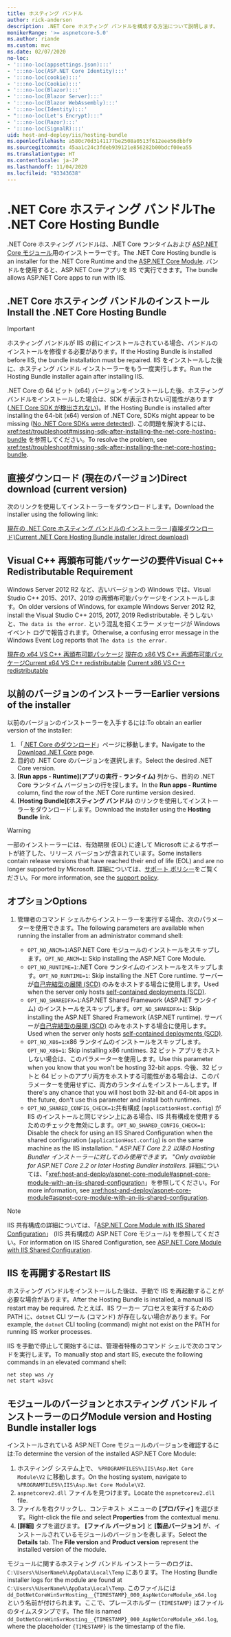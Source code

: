 ```yaml
---
title: ホスティング バンドル
author: rick-anderson
description: .NET Core ホスティング バンドルを構成する方法について説明します。
monikerRange: '>= aspnetcore-5.0'
ms.author: riande
ms.custom: mvc
ms.date: 02/07/2020
no-loc:
- ':::no-loc(appsettings.json):::'
- ':::no-loc(ASP.NET Core Identity):::'
- ':::no-loc(cookie):::'
- ':::no-loc(Cookie):::'
- ':::no-loc(Blazor):::'
- ':::no-loc(Blazor Server):::'
- ':::no-loc(Blazor WebAssembly):::'
- ':::no-loc(Identity):::'
- ":::no-loc(Let's Encrypt):::"
- ':::no-loc(Razor):::'
- ':::no-loc(SignalR):::'
uid: host-and-deploy/iis/hosting-bundle
ms.openlocfilehash: a580c70d3141177be2508a0513f612eee56dbbf9
ms.sourcegitcommit: 45aa1c24c3fdeb939121e856282b00bdcf00ea55
ms.translationtype: HT
ms.contentlocale: ja-JP
ms.lasthandoff: 11/04/2020
ms.locfileid: "93343638"
---
```

# <a name="the-net-core-hosting-bundle"></a><span data-ttu-id="6e34b-103">.NET Core ホスティング バンドル</span><span class="sxs-lookup"><span data-stu-id="6e34b-103">The .NET Core Hosting Bundle</span></span>

<span data-ttu-id="6e34b-104">.NET Core ホスティング バンドルは、.NET Core ランタイムおよび [ASP.NET Core モジュール](xref:host-and-deploy/aspnet-core-module)用のインストーラーです。</span><span class="sxs-lookup"><span data-stu-id="6e34b-104">The .NET Core Hosting bundle is an installer for the .NET Core Runtime and the [ASP.NET Core Module](xref:host-and-deploy/aspnet-core-module).</span></span> <span data-ttu-id="6e34b-105">バンドルを使用すると、ASP.NET Core アプリを IIS で実行できます。</span><span class="sxs-lookup"><span data-stu-id="6e34b-105">The bundle allows ASP.NET Core apps to run with IIS.</span></span>

## <a name="install-the-net-core-hosting-bundle"></a><span data-ttu-id="6e34b-106">.NET Core ホスティング バンドルのインストール</span><span class="sxs-lookup"><span data-stu-id="6e34b-106">Install the .NET Core Hosting Bundle</span></span>

> [!IMPORTANT]
> <span data-ttu-id="6e34b-107">ホスティング バンドルが IIS の前にインストールされている場合、バンドルのインストールを修復する必要があります。</span><span class="sxs-lookup"><span data-stu-id="6e34b-107">If the Hosting Bundle is installed before IIS, the bundle installation must be repaired.</span></span> <span data-ttu-id="6e34b-108">IIS をインストールした後に、ホスティング バンドル インストーラーをもう一度実行します。</span><span class="sxs-lookup"><span data-stu-id="6e34b-108">Run the Hosting Bundle installer again after installing IIS.</span></span>
>
> <span data-ttu-id="6e34b-109">.NET Core の 64 ビット (x64) バージョンをインストールした後、ホスティング バンドルをインストールした場合は、SDK が表示されない可能性があります ([.NET Core SDK が検出されない](xref:test/troubleshoot#no-net-core-sdks-were-detected))。</span><span class="sxs-lookup"><span data-stu-id="6e34b-109">If the Hosting Bundle is installed after installing the 64-bit (x64) version of .NET Core, SDKs might appear to be missing ([No .NET Core SDKs were detected](xref:test/troubleshoot#no-net-core-sdks-were-detected)).</span></span> <span data-ttu-id="6e34b-110">この問題を解決するには、<xref:test/troubleshoot#missing-sdk-after-installing-the-net-core-hosting-bundle> を参照してください。</span><span class="sxs-lookup"><span data-stu-id="6e34b-110">To resolve the problem, see <xref:test/troubleshoot#missing-sdk-after-installing-the-net-core-hosting-bundle>.</span></span>

## <a name="direct-download-current-version"></a><span data-ttu-id="6e34b-111">直接ダウンロード (現在のバージョン)</span><span class="sxs-lookup"><span data-stu-id="6e34b-111">Direct download (current version)</span></span>

<span data-ttu-id="6e34b-112">次のリンクを使用してインストーラーをダウンロードします。</span><span class="sxs-lookup"><span data-stu-id="6e34b-112">Download the installer using the following link:</span></span>

[<span data-ttu-id="6e34b-113">現在の .NET Core ホスティング バンドルのインストーラー (直接ダウンロード)</span><span class="sxs-lookup"><span data-stu-id="6e34b-113">Current .NET Core Hosting Bundle installer (direct download)</span></span>](https://dotnet.microsoft.com/permalink/dotnetcore-current-windows-runtime-bundle-installer)

## <a name="visual-c-redistributable-requirement"></a><span data-ttu-id="6e34b-114">Visual C++ 再頒布可能パッケージの要件</span><span class="sxs-lookup"><span data-stu-id="6e34b-114">Visual C++ Redistributable Requirement</span></span>

<span data-ttu-id="6e34b-115">Windows Server 2012 R2 など、古いバージョンの Windows では、Visual Studio C++ 2015、2017、2019 の再頒布可能パッケージをインストールします。</span><span class="sxs-lookup"><span data-stu-id="6e34b-115">On older versions of Windows, for example Windows Server 2012 R2, install the Visual Studio C++ 2015, 2017, 2019 Redistributable.</span></span> <span data-ttu-id="6e34b-116">そうしないと、`The data is the error.` という混乱を招くエラー メッセージが Windows イベント ログで報告されます。</span><span class="sxs-lookup"><span data-stu-id="6e34b-116">Otherwise, a confusing error message in the Windows Event Log reports that `The data is the error.`</span></span>

<span data-ttu-id="6e34b-117">[現在の x64 VS C++ 再頒布可能パッケージ](https://aka.ms/vs/16/release/vc_redist.x64.exe)
[現在の x86 VS C++ 再頒布可能パッケージ](https://aka.ms/vs/16/release/vc_redist.x86.exe)</span><span class="sxs-lookup"><span data-stu-id="6e34b-117">[Current x64 VS C++ redistributable](https://aka.ms/vs/16/release/vc_redist.x64.exe)
[Current x86 VS C++ redistributable](https://aka.ms/vs/16/release/vc_redist.x86.exe)</span></span>

## <a name="earlier-versions-of-the-installer"></a><span data-ttu-id="6e34b-118">以前のバージョンのインストーラー</span><span class="sxs-lookup"><span data-stu-id="6e34b-118">Earlier versions of the installer</span></span>

<span data-ttu-id="6e34b-119">以前のバージョンのインストーラーを入手するには:</span><span class="sxs-lookup"><span data-stu-id="6e34b-119">To obtain an earlier version of the installer:</span></span>

1. <span data-ttu-id="6e34b-120">「[.NET Core のダウンロード](https://dotnet.microsoft.com/download/dotnet-core)」ページに移動します。</span><span class="sxs-lookup"><span data-stu-id="6e34b-120">Navigate to the [Download .NET Core](https://dotnet.microsoft.com/download/dotnet-core) page.</span></span>
1. <span data-ttu-id="6e34b-121">目的の .NET Core のバージョンを選択します。</span><span class="sxs-lookup"><span data-stu-id="6e34b-121">Select the desired .NET Core version.</span></span>
1. <span data-ttu-id="6e34b-122">**[Run apps - Runtime]\(アプリの実行 - ランタイム\)** 列から、目的の .NET Core ランタイム バージョンの行を探します。</span><span class="sxs-lookup"><span data-stu-id="6e34b-122">In the **Run apps - Runtime** column, find the row of the .NET Core runtime version desired.</span></span>
1. <span data-ttu-id="6e34b-123">**[Hosting Bundle]\(ホスティング バンドル\)** のリンクを使用してインストーラーをダウンロードします。</span><span class="sxs-lookup"><span data-stu-id="6e34b-123">Download the installer using the **Hosting Bundle** link.</span></span>

> [!WARNING]
> <span data-ttu-id="6e34b-124">一部のインストーラーには、有効期限 (EOL) に達して Microsoft によるサポートが終了した、リリース バージョンが含まれています。</span><span class="sxs-lookup"><span data-stu-id="6e34b-124">Some installers contain release versions that have reached their end of life (EOL) and are no longer supported by Microsoft.</span></span> <span data-ttu-id="6e34b-125">詳細については、[サポート ポリシー](https://dotnet.microsoft.com/platform/support/policy/dotnet-core)をご覧ください。</span><span class="sxs-lookup"><span data-stu-id="6e34b-125">For more information, see the [support policy](https://dotnet.microsoft.com/platform/support/policy/dotnet-core).</span></span>

## <a name="options"></a><span data-ttu-id="6e34b-126">オプション</span><span class="sxs-lookup"><span data-stu-id="6e34b-126">Options</span></span>

1. <span data-ttu-id="6e34b-127">管理者のコマンド シェルからインストーラーを実行する場合、次のパラメーターを使用できます。</span><span class="sxs-lookup"><span data-stu-id="6e34b-127">The following parameters are available when running the installer from an administrator command shell:</span></span>

   * <span data-ttu-id="6e34b-128">`OPT_NO_ANCM=1`:ASP.NET Core モジュールのインストールをスキップします。</span><span class="sxs-lookup"><span data-stu-id="6e34b-128">`OPT_NO_ANCM=1`: Skip installing the ASP.NET Core Module.</span></span>
   * <span data-ttu-id="6e34b-129">`OPT_NO_RUNTIME=1`:.NET Core ランタイムのインストールをスキップします。</span><span class="sxs-lookup"><span data-stu-id="6e34b-129">`OPT_NO_RUNTIME=1`: Skip installing the .NET Core runtime.</span></span> <span data-ttu-id="6e34b-130">サーバーが[自己完結型の展開 (SCD)](/dotnet/core/deploying/#self-contained-deployments-scd) のみをホストする場合に使用します。</span><span class="sxs-lookup"><span data-stu-id="6e34b-130">Used when the server only hosts [self-contained deployments (SCD)](/dotnet/core/deploying/#self-contained-deployments-scd).</span></span>
   * <span data-ttu-id="6e34b-131">`OPT_NO_SHAREDFX=1`:ASP.NET Shared Framework (ASP.NET ランタイム) のインストールをスキップします。</span><span class="sxs-lookup"><span data-stu-id="6e34b-131">`OPT_NO_SHAREDFX=1`: Skip installing the ASP.NET Shared Framework (ASP.NET runtime).</span></span> <span data-ttu-id="6e34b-132">サーバーが[自己完結型の展開 (SCD)](/dotnet/core/deploying/#self-contained-deployments-scd) のみをホストする場合に使用します。</span><span class="sxs-lookup"><span data-stu-id="6e34b-132">Used when the server only hosts [self-contained deployments (SCD)](/dotnet/core/deploying/#self-contained-deployments-scd).</span></span>
   * <span data-ttu-id="6e34b-133">`OPT_NO_X86=1`:x86 ランタイムのインストールをスキップします。</span><span class="sxs-lookup"><span data-stu-id="6e34b-133">`OPT_NO_X86=1`: Skip installing x86 runtimes.</span></span> <span data-ttu-id="6e34b-134">32 ビット アプリをホストしない場合は、このパラメーターを使用します。</span><span class="sxs-lookup"><span data-stu-id="6e34b-134">Use this parameter when you know that you won't be hosting 32-bit apps.</span></span> <span data-ttu-id="6e34b-135">今後、32 ビットと 64 ビットのアプリ両方をホストする可能性がある場合は、このパラメーターを使用せずに、両方のランタイムをインストールします。</span><span class="sxs-lookup"><span data-stu-id="6e34b-135">If there's any chance that you will host both 32-bit and 64-bit apps in the future, don't use this parameter and install both runtimes.</span></span>
   * <span data-ttu-id="6e34b-136">`OPT_NO_SHARED_CONFIG_CHECK=1`:共有構成 (`applicationHost.config`) が IIS のインストールと同じマシン上にある場合、IIS 共有構成を使用するためのチェックを無効にします。</span><span class="sxs-lookup"><span data-stu-id="6e34b-136">`OPT_NO_SHARED_CONFIG_CHECK=1`: Disable the check for using an IIS Shared Configuration when the shared configuration (`applicationHost.config`) is on the same machine as the IIS installation.</span></span> <span data-ttu-id="6e34b-137">" *ASP.NET Core 2.2 以降の Hosting Bundler インストーラーに対してのみ使用できます。* "</span><span class="sxs-lookup"><span data-stu-id="6e34b-137">*Only available for ASP.NET Core 2.2 or later Hosting Bundler installers.*</span></span> <span data-ttu-id="6e34b-138">詳細については、「<xref:host-and-deploy/aspnet-core-module#aspnet-core-module-with-an-iis-shared-configuration>」を参照してください。</span><span class="sxs-lookup"><span data-stu-id="6e34b-138">For more information, see <xref:host-and-deploy/aspnet-core-module#aspnet-core-module-with-an-iis-shared-configuration>.</span></span>

> [!NOTE]
> <span data-ttu-id="6e34b-139">IIS 共有構成の詳細については、「[ASP.NET Core Module with IIS Shared Configuration](xref:host-and-deploy/aspnet-core-module#aspnet-core-module-with-an-iis-shared-configuration)」 (IIS 共有構成の ASP.NET Core モジュール) を参照してください。</span><span class="sxs-lookup"><span data-stu-id="6e34b-139">For information on IIS Shared Configuration, see [ASP.NET Core Module with IIS Shared Configuration](xref:host-and-deploy/aspnet-core-module#aspnet-core-module-with-an-iis-shared-configuration).</span></span>

## <a name="restart-iis"></a><span data-ttu-id="6e34b-140">IIS を再開する</span><span class="sxs-lookup"><span data-stu-id="6e34b-140">Restart IIS</span></span>

<span data-ttu-id="6e34b-141">ホスティング バンドルをインストールした後は、手動で IIS を再起動することが必要な場合があります。</span><span class="sxs-lookup"><span data-stu-id="6e34b-141">After the Hosting Bundle is installed, a manual IIS restart may be required.</span></span> <span data-ttu-id="6e34b-142">たとえば、IIS ワーカー プロセスを実行するための PATH に、`dotnet` CLI ツール (コマンド) が存在しない場合があります。</span><span class="sxs-lookup"><span data-stu-id="6e34b-142">For example, the `dotnet` CLI tooling (command) might not exist on the PATH for running IIS worker processes.</span></span>

<span data-ttu-id="6e34b-143">IIS を手動で停止して開始するには、管理者特権のコマンド シェルで次のコマンドを実行します。</span><span class="sxs-lookup"><span data-stu-id="6e34b-143">To manually stop and start IIS, execute the following commands in an elevated command shell:</span></span>

```console
net stop was /y
net start w3svc
```

## <a name="module-version-and-hosting-bundle-installer-logs"></a><span data-ttu-id="6e34b-144">モジュールのバージョンとホスティング バンドル インストーラーのログ</span><span class="sxs-lookup"><span data-stu-id="6e34b-144">Module version and Hosting Bundle installer logs</span></span>

<span data-ttu-id="6e34b-145">インストールされている ASP.NET Core モジュールのバージョンを確認するには:</span><span class="sxs-lookup"><span data-stu-id="6e34b-145">To determine the version of the installed ASP.NET Core Module:</span></span>

1. <span data-ttu-id="6e34b-146">ホスティング システム上で、 `%PROGRAMFILES%\IIS\Asp.Net Core Module\V2` に移動します。</span><span class="sxs-lookup"><span data-stu-id="6e34b-146">On the hosting system, navigate to `%PROGRAMFILES%\IIS\Asp.Net Core Module\V2`.</span></span>
1. <span data-ttu-id="6e34b-147">`aspnetcorev2.dll` ファイルを見つけます。</span><span class="sxs-lookup"><span data-stu-id="6e34b-147">Locate the `aspnetcorev2.dll` file.</span></span>
1. <span data-ttu-id="6e34b-148">ファイルを右クリックし、コンテキスト メニューの **[プロパティ]** を選びます。</span><span class="sxs-lookup"><span data-stu-id="6e34b-148">Right-click the file and select **Properties** from the contextual menu.</span></span>
1. <span data-ttu-id="6e34b-149">**[詳細]** タブを選びます。 **[ファイル バージョン]** と **[製品バージョン]** が、インストールされているモジュールのバージョンを表します。</span><span class="sxs-lookup"><span data-stu-id="6e34b-149">Select the **Details** tab. The **File version** and **Product version** represent the installed version of the module.</span></span>

<span data-ttu-id="6e34b-150">モジュールに関するホスティング バンドル インストーラーのログは、`C:\Users\%UserName%\AppData\Local\Temp` にあります。</span><span class="sxs-lookup"><span data-stu-id="6e34b-150">The Hosting Bundle installer logs for the module are found at `C:\Users\%UserName%\AppData\Local\Temp`.</span></span> <span data-ttu-id="6e34b-151">このファイルには `dd_DotNetCoreWinSvrHosting__{TIMESTAMP}_000_AspNetCoreModule_x64.log` という名前が付けられます。ここで、プレースホルダー `{TIMESTAMP}` はファイルのタイムスタンプです。</span><span class="sxs-lookup"><span data-stu-id="6e34b-151">The file is named `dd_DotNetCoreWinSvrHosting__{TIMESTAMP}_000_AspNetCoreModule_x64.log`, where the placeholder `{TIMESTAMP}` is the timestamp of the file.</span></span>
